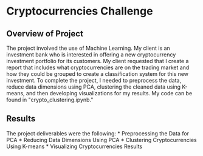 # Cryptocurrencies Challenge

## Overview of Project

The project involved the use of Machine Learning. My client is an investment bank who is interested in offering a 
new cryptocurrency investment portfolio for its customers. My client requested that I create a report that includes 
what cryptocurrencies are on the trading market and how they could be grouped to create a classification system for 
this new investment. To complete the project, I needed to preprocess the data, reduce data dimensions using PCA, 
clustering the cleaned data using K-means, and then developing visualizations for my results.  My code can be found 
in "crypto_clustering.ipynb."
 </p>

## Results
 The project deliverables were the following:
	* Preprocessing the Data for PCA
	* Reducing Data Dimensions Using PCA
	* Clustering Cryptocurrencies Using K-means
	* Visualizing Cryptocurrencies Results


